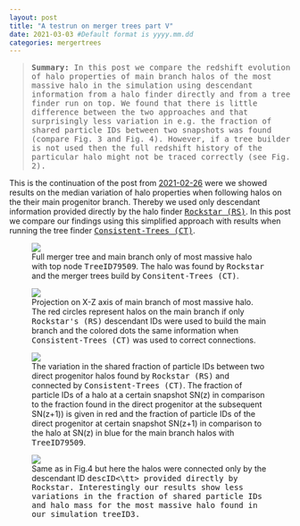 ```yaml
---
layout: post
title: "A testrun on merger trees part V"
date: 2021-03-03 #Default format is yyyy.mm.dd
categories: mergertrees
---
```


<blockquote><tt><b>Summary:</b> In this post we compare the redshift evolution of halo properties of main branch halos of the most massive halo in the simulation using descendant information from a halo finder directly and from a tree finder run on top. We found that there is little difference between the two approaches and that surprisingly less variation in e.g. the fraction of shared particle IDs between two snapshots was found (compare Fig. 3 and Fig. 4). However, if a tree builder is not used then the full redshift history of the particular halo might not be traced correctly (see Fig. 2).</tt></blockquote>

This is the continuation of the post from <a href="https://dstoppacher.github.io/A-testrun-on-merger-trees-4/">2021-02-26</a> were we showed results on the median variation of halo properties when following halos on the their main progenitor branch. Thereby we used only descendant information provided directly by the halo finder <a href="https://ui.adsabs.harvard.edu/abs/2012ascl.soft10008B/abstract"><tt>Rockstar (RS)</tt></a>. In this post we compare our findings using this simplified approach with results when running the tree finder <a href="https://ui.adsabs.harvard.edu/abs/2012ascl.soft10011B/abstract"><tt>Consistent-Trees (CT)</tt></a>.

<figure>
  <img src="{{ site.baseurl }}/plots/2021-03-03_MB-TreeID79509.png">
  <figcaption>Full merger tree and main branch only of most massive halo with top node <tt>TreeID79509</tt>. The halo was found by <tt>Rockstar</tt> and the merger trees build by <tt>Consitent-Trees (CT)</tt>.
  </figcaption>
</figure>


<figure>
  <img src="{{ site.baseurl }}/plots/2021-03-03_RS_vs_CT.png">
  <figcaption>Projection on X-Z axis of main branch of most massive halo. The red circles represent halos on the main branch if only <tt>Rockstar's (RS)</tt> descendant IDs were used to build the main branch and the colored dots the same information when <tt>Consistent-Trees (CT)</tt> was used to correct connections.
  </figcaption>
</figure>


<figure>
  <img src="{{ site.baseurl }}/plots/2021-03-03_MB-TreeID79509_delta.png">
  <figcaption>The variation in the shared fraction of particle IDs between two direct progenitor halos found by <tt>Rockstar (RS)</tt> and connected by <tt>Consistent-Trees (CT)</tt>. The fraction of particle IDs of a halo at a certain snapshot SN(z) in comparison to the fraction found in the direct progenitor at the subsequent SN(z+1)) is given in red and the fraction of particle IDs of the direct progenitor at certain snapshot SN(z+1) in comparison to the halo at SN(z) in blue for the main branch halos with <tt>TreeID79509</tt>.
  </figcaption>
</figure>

<figure>
  <img src="{{ site.baseurl }}/plots/2021-03-03_TreeID3_delta.png">
  <figcaption>Same as in Fig.4 but here the halos were connected only by the descendant ID <tt>descID<\tt> provided directly by <tt>Rockstar</tt>. Interestingly our results show less variations in the fraction of shared particle IDs and halo mass for the most massive halo found in our simulation <tt>treeID3</tt>.
  </figcaption>
</figure>
